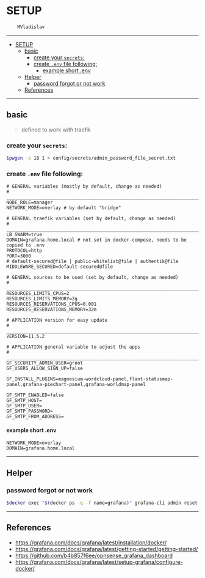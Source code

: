 # SETUP

```sh
    MVladislav
```

---

- [SETUP](#setup)
  - [basic](#basic)
    - [create your `secrets`:](#create-your-secrets)
    - [create `.env` file following:](#create-env-file-following)
      - [example short .env](#example-short-env)
  - [Helper](#helper)
    - [password forgot or not work](#password-forgot-or-not-work)
  - [References](#references)

---

## basic

> defined to work with traefik

### create your `secrets`:

```sh
$pwgen -s 18 1 > config/secrets/admin_password_file_secret.txt
```

### create `.env` file following:

```env
# GENERAL variables (mostly by default, change as needed)
# ______________________________________________________________________________
NODE_ROLE=manager
NETWORK_MODE=overlay # by default "bridge"

# GENERAL traefik variables (set by default, change as needed)
# ______________________________________________________________________________
LB_SWARM=true
DOMAIN=grafana.home.local # not set in docker-compose, needs to be copied to .env
PROTOCOL=http
PORT=3000
# default-secured@file | public-whitelist@file | authentik@file
MIDDLEWARE_SECURED=default-secured@file

# GENERAL sources to be used (set by default, change as needed)
# ______________________________________________________________________________
RESOURCES_LIMITS_CPUS=2
RESOURCES_LIMITS_MEMORY=2g
RESOURCES_RESERVATIONS_CPUS=0.001
RESOURCES_RESERVATIONS_MEMORY=32m

# APPLICATION version for easy update
# ______________________________________________________________________________
VERSION=11.5.2

# APPLICATION general variable to adjust the apps
# ______________________________________________________________________________
GF_SECURITY_ADMIN_USER=groot
GF_USERS_ALLOW_SIGN_UP=false

GF_INSTALL_PLUGINS=magnesium-wordcloud-panel,flant-statusmap-panel,grafana-piechart-panel,grafana-worldmap-panel

GF_SMTP_ENABLED=false
GF_SMTP_HOST=
GF_SMTP_USER=
GF_SMTP_PASSWORD=
GF_SMTP_FROM_ADDRESS=
```

#### example short .env

```env
NETWORK_MODE=overlay
DOMAIN=grafana.home.local
```

---

## Helper

### password forgot or not work

```sh
$docker exec "$(docker ps -q -f name=grafana)" grafana-cli admin reset-admin-password <PASSWORD>
```

---

## References

- <https://grafana.com/docs/grafana/latest/installation/docker/>
- <https://grafana.com/docs/grafana/latest/getting-started/getting-started/>
- <https://github.com/b4b857f6ee/opnsense_grafana_dashboard>
- <https://grafana.com/docs/grafana/latest/setup-grafana/configure-docker/>
